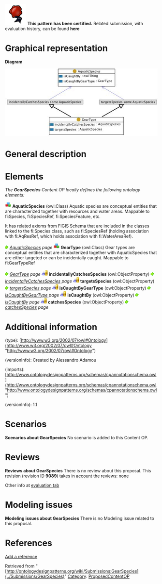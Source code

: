 [![](../images/thumb/b/b5/Certified.png/70px-Certified.png)](../Image/Certified.png "Certified.png") __This pattern has been certified.__
Related submission, with evaluation history, can be found __here__





#  Graphical representation


__Diagram__




[![Image:Gearspecies.jpg](../images/9/96/Gearspecies.jpg)](../Image/Gearspecies.jpg "Image:Gearspecies.jpg")




#  General description


  




#  Elements


_The __GearSpecies__ Content OP locally defines the following ontology elements:_



[![Class](../images/thumb/2/27/Class.gif/20px-Class.gif)](../Image/Class.gif "Class") __AquaticSpecies__ (owl:Class) Aquatic species are conceptual entities that are characterized together with resources and water areas. 
Mappable to fi:Species, fi:SpeciesRef, fi:SpeciesFeature, etc.


It has related axioms from FIGIS Schema that are included in the classes linked to the fi:Species class, such as fi:SpeciesRef (holding association with fi:AqResRef, which holds association with fi:WaterAreaRef). 



 [![](../images/thumb/8/87/ArrowRight.gif/11px-ArrowRight.gif)](../Image/ArrowRight.gif "ArrowRight.gif") _[AquaticSpecies](../Submissions/GearSpecies/AquaticSpecies "Submissions:GearSpecies/AquaticSpecies") page_
[![Class](../images/thumb/2/27/Class.gif/20px-Class.gif)](../Image/Class.gif "Class") __GearType__ (owl:Class) Gear types are conceptual entities that are characterized together with AquaticSpecies that are either targeted or can be incidentally caught. 
Mappable to fi:GearTypeRef 



 [![](../images/thumb/8/87/ArrowRight.gif/11px-ArrowRight.gif)](../Image/ArrowRight.gif "ArrowRight.gif") _[GearType](../Submissions/GearSpecies/GearType "Submissions:GearSpecies/GearType") page_
[![ObjectProperty](../images/thumb/c/c3/ObjectProperty.gif/20px-ObjectProperty.gif)](../Image/ObjectProperty.gif "ObjectProperty") __incidentallyCatchesSpecies__ (owl:ObjectProperty) 
 [![](../images/thumb/8/87/ArrowRight.gif/11px-ArrowRight.gif)](../Image/ArrowRight.gif "ArrowRight.gif") _[incidentallyCatchesSpecies](../Submissions/GearSpecies/incidentallyCatchesSpecies "Submissions:GearSpecies/incidentallyCatchesSpecies") page_
[![ObjectProperty](../images/thumb/c/c3/ObjectProperty.gif/20px-ObjectProperty.gif)](../Image/ObjectProperty.gif "ObjectProperty") __targetsSpecies__ (owl:ObjectProperty) 
 [![](../images/thumb/8/87/ArrowRight.gif/11px-ArrowRight.gif)](../Image/ArrowRight.gif "ArrowRight.gif") _[targetsSpecies](../Submissions/GearSpecies/targetsSpecies "Submissions:GearSpecies/targetsSpecies") page_
[![ObjectProperty](../images/thumb/c/c3/ObjectProperty.gif/20px-ObjectProperty.gif)](../Image/ObjectProperty.gif "ObjectProperty") __isCaughtByGearType__ (owl:ObjectProperty) 
 [![](../images/thumb/8/87/ArrowRight.gif/11px-ArrowRight.gif)](../Image/ArrowRight.gif "ArrowRight.gif") _[isCaughtByGearType](../Submissions/GearSpecies/isCaughtByGearType "Submissions:GearSpecies/isCaughtByGearType") page_
[![ObjectProperty](../images/thumb/c/c3/ObjectProperty.gif/20px-ObjectProperty.gif)](../Image/ObjectProperty.gif "ObjectProperty") __isCaughtBy__ (owl:ObjectProperty) 
 [![](../images/thumb/8/87/ArrowRight.gif/11px-ArrowRight.gif)](../Image/ArrowRight.gif "ArrowRight.gif") _[isCaughtBy](../Submissions/GearSpecies/isCaughtBy "Submissions:GearSpecies/isCaughtBy") page_
[![ObjectProperty](../images/thumb/c/c3/ObjectProperty.gif/20px-ObjectProperty.gif)](../Image/ObjectProperty.gif "ObjectProperty") __catchesSpecies__ (owl:ObjectProperty) 
 [![](../images/thumb/8/87/ArrowRight.gif/11px-ArrowRight.gif)](../Image/ArrowRight.gif "ArrowRight.gif") _[catchesSpecies](../Submissions/GearSpecies/catchesSpecies "Submissions:GearSpecies/catchesSpecies") page_
#  Additional information


(type): [http://www.w3.org/2002/07/owl#Ontology](http://www.w3.org/2002/07/owl#Ontology "http://www.w3.org/2002/07/owl#Ontology")


(versionInfo): Created by Alessandro Adamou


(imports): [http://www.ontologydesignpatterns.org/schemas/cpannotationschema.owl](http://www.ontologydesignpatterns.org/schemas/cpannotationschema.owl "http://www.ontologydesignpatterns.org/schemas/cpannotationschema.owl")


(versionInfo): 1.1



#  Scenarios



__Scenarios about GearSpecies__
No scenario is added to this Content OP.




#  Reviews



__Reviews about GearSpecies__
There is no review about this proposal.
This revision (revision ID __9089__) takes in account the reviews: none


Other info at [evaluation tab](http://ontologydesignpatterns.org/wiki/index.php?title=Submissions:GearSpecies&action=evaluation "http://ontologydesignpatterns.org/wiki/index.php?title=Submissions:GearSpecies&action=evaluation")




  




#  Modeling issues



__Modeling issues about GearSpecies__
There is no Modeling issue related to this proposal.




  




#  References


[Add a reference](index.php@title=Odp%253AAdd_reference&subject=../Submissions/GearSpecies "http://ontologydesignpatterns.org/wiki/index.php?title=Odp:Add_reference&subject=Submissions%3AGearSpecies")


  






Retrieved from "[http://ontologydesignpatterns.org/wiki/Submissions:GearSpecies](../Submissions/GearSpecies)"
 [Category](http://ontologydesignpatterns.org/wiki/Special:Categories "Special:Categories"): [ProposedContentOP](../Category/ProposedContentOP "Category:ProposedContentOP")